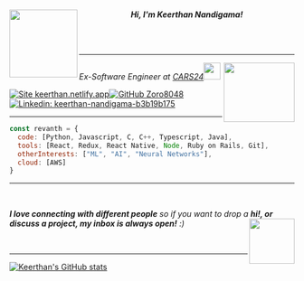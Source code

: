 <br>
<p  align="center">
<img align="left" width="120" src="https://media.giphy.com/media/jaWhf74YRaDxHS3RCn/giphy.gif">
<em><b>Hi, I'm Keerthan Nandigama!</b></em>
</p>

<br>
<br>

---

<img align='right' src="https://user-images.githubusercontent.com/30077154/124391673-67c2ce00-dd0f-11eb-822a-d7be47c815a5.gif" width="125" height="105">
<p><em>Ex-Software Engineer at <a href="https://www.cars24.com/">CARS24</a><img src="https://media.giphy.com/media/fYSnHlufseco8Fh93Z/giphy.gif" width="30"></em></p>

[
![Site keerthan.netlify.app](https://img.shields.io/badge/do%20visit-keerthan.netlify.app-informational)](https://keerthan.netlify.app)[![GitHub Zoro8048](https://img.shields.io/github/followers/Zoro8048?label=follow&style=social)](https://github.com/Zoro8048)[![Linkedin: keerthan-nandigama-b3b19b175](https://img.shields.io/badge/-keerthan-blue?style=flat-square&logo=Linkedin&logoColor=white&link=https://www.linkedin.com/in/thaianebraga/)](https://www.linkedin.com/in/keerthan-nandigama-b3b19b175/)



---



```javascript
const revanth = {
  code: [Python, Javascript, C, C++, Typescript, Java],
  tools: [React, Redux, React Native, Node, Ruby on Rails, Git],
  otherInterests: ["ML", "AI", "Neural Networks"],
  cloud: [AWS]
}
```

---
<br>

<em><b>I love connecting with different people</b> so if you want to drop a <b>hi!, or discuss a project, my inbox is always open!</b> :)</em><img align="right" src="https://media.giphy.com/media/EuoHwFsVY3w6BMmfhM/giphy.gif" width="80"/> 

<br>

---

[![Keerthan's GitHub stats](https://github-readme-stats.vercel.app/api?username=Zoro8048&count_private=true&show_icons=true&bg_color=0,FF8F1C,FFFFFF,509E2F)](https://github.com/Zoro8048/)
